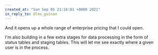 ```yaml
---
created_at: "Sun Sep 05 21:16:01 +0000 2021"
in_reply_to: @leo_guinan
---
```


And it opens up a whole range of enterprise pricing that I could open. 

I'm also building in a few extra stages for data processing in the form of status tables and staging tables. This will let me see exactly where a given user is in the process.